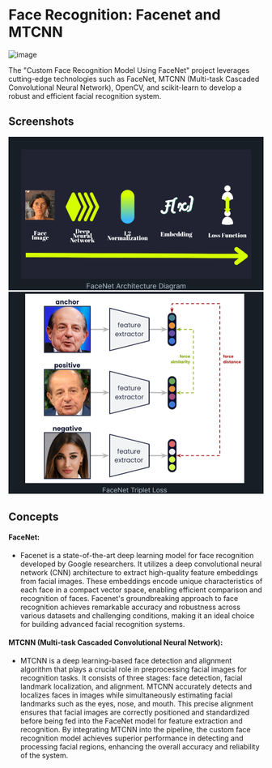 
# Face Recognition: Facenet and MTCNN

![image](https://github.com/user-attachments/assets/ce7a1646-f22a-4f3b-85dd-581f142500ba)


The "Custom Face Recognition Model Using FaceNet" project leverages cutting-edge technologies such as FaceNet, MTCNN (Multi-task Cascaded Convolutional Neural Network), OpenCV, and scikit-learn to develop a robust and efficient facial recognition system.

## Screenshots

![App Screenshot](images/img1.png)
![App Screenshot](images/img2.png)



## Concepts

#### FaceNet:
- Facenet is a state-of-the-art deep learning model for face recognition developed by Google researchers. It utilizes a deep convolutional neural network (CNN) architecture to extract high-quality feature embeddings from facial images. These embeddings encode unique characteristics of each face in a compact vector space, enabling efficient comparison and recognition of faces. Facenet's groundbreaking approach to face recognition achieves remarkable accuracy and robustness across various datasets and challenging conditions, making it an ideal choice for building advanced facial recognition systems.

#### MTCNN (Multi-task Cascaded Convolutional Neural Network):
- MTCNN is a deep learning-based face detection and alignment algorithm that plays a crucial role in preprocessing facial images for recognition tasks. It consists of three stages: face detection, facial landmark localization, and alignment. MTCNN accurately detects and localizes faces in images while simultaneously estimating facial landmarks such as the eyes, nose, and mouth. This precise alignment ensures that facial images are correctly positioned and standardized before being fed into the FaceNet model for feature extraction and recognition. By integrating MTCNN into the pipeline, the custom face recognition model achieves superior performance in detecting and processing facial regions, enhancing the overall accuracy and reliability of the system.


